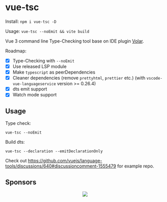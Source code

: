 # vue-tsc

Install: `npm i vue-tsc -D`

Usage: `vue-tsc --noEmit && vite build`

Vue 3 command line Type-Checking tool base on IDE plugin [Volar](https://github.com/vuejs/language-tools).

Roadmap:

- [x] Type-Checking with `--noEmit`
- [x] Use released LSP module
- [x] Make `typescript` as peerDependencies
- [x] Cleaner dependencies (remove `prettyhtml`, `prettier` etc.) (with `vscode-vue-languageservice` version >= 0.26.4)
- [x] dts emit support
- [x] Watch mode support

## Usage

Type check:

`vue-tsc --noEmit`

Build dts:

`vue-tsc --declaration --emitDeclarationOnly`

Check out https://github.com/vuejs/language-tools/discussions/640#discussioncomment-1555479 for example repo.

## Sponsors

<p align="center">
  <a href="https://cdn.jsdelivr.net/gh/johnsoncodehk/sponsors/sponsors.svg">
    <img src="https://cdn.jsdelivr.net/gh/johnsoncodehk/sponsors/sponsors.svg"/>
  </a>
</p>
